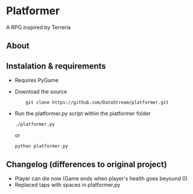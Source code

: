 Platformer
===

A RPG inspired by Terreria

About
---

Instalation & requirements
---

* Requires PyGame
* Download the source

    ```
        git clone https://github.com/Data5tream/platformer.git
    ```
    
* Run the platformer.py script within the platformer folder

    ```
    ./platformer.py
    ```
    or
    
    ```
    python platformer.py
    ```
    
Changelog (differences to original project)
---

* Player can die now (Game ends when player's health goes beyound 0)
* Replaced taps with spaces in platformer.py
